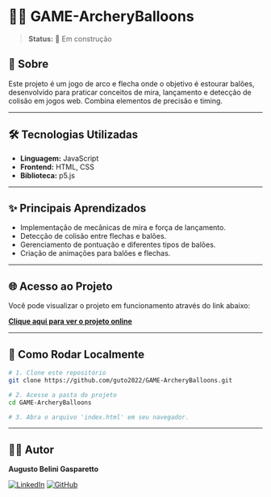 # 🏹🎈 GAME-ArcheryBalloons

> **Status:** 🚧 Em construção

## 📖 Sobre

Este projeto é um jogo de arco e flecha onde o objetivo é estourar balões, desenvolvido para praticar conceitos de mira, lançamento e detecção de colisão em jogos web. Combina elementos de precisão e timing.

---

## 🛠️ Tecnologias Utilizadas

*   **Linguagem:** JavaScript
*   **Frontend:** HTML, CSS
*   **Biblioteca:** p5.js

---

## ✨ Principais Aprendizados

*   Implementação de mecânicas de mira e força de lançamento.
*   Detecção de colisão entre flechas e balões.
*   Gerenciamento de pontuação e diferentes tipos de balões.
*   Criação de animações para balões e flechas.

---

## 🌐 Acesso ao Projeto

Você pode visualizar o projeto em funcionamento através do link abaixo:

**[Clique aqui para ver o projeto online](https://guto2022.github.io/GAME-ArcheryBalloons/)**

---

## 🏁 Como Rodar Localmente

```bash
# 1. Clone este repositório
git clone https://github.com/guto2022/GAME-ArcheryBalloons.git

# 2. Acesse a pasta do projeto
cd GAME-ArcheryBalloons

# 3. Abra o arquivo 'index.html' em seu navegador.
```

---

## 👨‍💻 Autor

**Augusto Belini Gasparetto**

[![LinkedIn](https://img.shields.io/badge/LinkedIn-0077B5?style=for-the-badge&logo=linkedin&logoColor=white)](https://www.linkedin.com/in/augustobelinigasparetto/)
[![GitHub](https://img.shields.io/badge/GitHub-181717?style=for-the-badge&logo=github&logoColor=white)](https://github.com/guto2022)